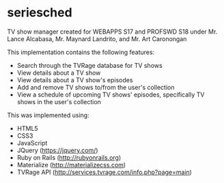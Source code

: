 # seriesched
TV show manager created for WEBAPPS S17 and PROFSWD S18 under Mr. Lance Alcabasa, Mr. Maynard Landrito, and Mr. Art Caronongan 

This implementation contains the following features:
- Search through the TVRage database for TV shows
- View details about a TV show
- View details about a TV show's episodes
- Add and remove TV shows to/from the user's collection
- View a schedule of upcoming TV shows' episodes, specifically TV shows in the user's collection

This was implemented using:
- HTML5
- CSS3
- JavaScript
- JQuery (https://jquery.com/)
- Ruby on Rails (http://rubyonrails.org)
- Materialize (http://materializecss.com)
- TVRage API (http://services.tvrage.com/info.php?page=main)
